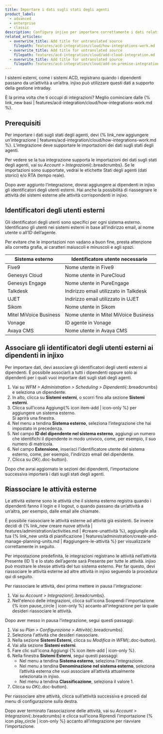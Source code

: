 ```yaml
---
title: Importare i dati sugli stati degli agenti
product_label:
  - advanced
  - enterprise
  - classic
description: Configura injixo per importare correttamente i dati relativi agli stati degli agenti.
related_articles:
  - overwrite_title: Add title for untranslated source
    filepath: features/acd-integration/cloud/how-integrations-work.md
  - overwrite_title: Add title for untranslated source
    filepath: features/acd-integration/cloud/add-cloud-integration.md
  - overwrite_title: Add title for untranslated source
    filepath: features/acd-integration/cloud/add-on-premise-integration.md
---
```


I sistemi esterni, come i sistemi ACD, registrano quando i dipendenti passano da un’attività a un’altra. injixo può utilizzare questi dati a supporto della gestione intraday.

È la prima volta che ti occupi di integrazioni? Meglio cominciare dalle {% link_new basi | features/acd-integration/cloud/how-integrations-work.md %}.

## Prerequisiti

Per importare i dati sugli stati degli agenti, devi {% link_new aggiungere un’integrazione | features/acd-integration/cloud/how-integrations-work.md %}. L’integrazione deve supportare le importazioni dei dati sugli stati degli agenti.

Per vedere se la tua integrazione supporta le importazioni dei dati sugli stati degli agenti, vai su _Account > Integrazioni_{:.breadcrumbs}. Se le importazioni sono supportate, vedrai le etichette Stati degli agenti (dati storici) e/o RTA (tempo reale).

Dopo aver aggiunto l’integrazione, dovrai aggiungere ai dipendenti in injixo gli identificatori degli utenti esterni. Hai anche la possibilità di riassegnare le attività dei sistemi esterne alle attività corrispondenti in injixo.

## Identificatori degli utenti esterni

Gli identificatori degli utenti sono specifici per ogni sistema esterno. Identificano gli utenti nei sistemi esterni in base all’indirizzo email, al nome utente o all’ID dell’agente.

Per evitare che le importazioni non vadano a buon fine, presta attenzione alla corretta grafia, ai caratteri maiuscoli e minuscoli e agli spazi.

| Sistema esterno                 | Identificatore utente necessario              |
| ---------------------- | ------------------------------------- |
| Five9                  | Nome utente in Five9                  |
| Genesys Cloud          | Nome utente in PureCloud              |
| Genesys Engage         | Nome utente in PureEngage             |
| Talkdesk               | Indirizzo email utilizzato in Talkdesk        |
| UJET                   | Indirizzo email utilizzato in UJET            |
| Sikom                  | Nome utente in Sikom                  |
| Mitel MiVoice Business | Nome utente in Mitel MiVoice Business |
| Vonage                 | ID agente in Vonage                  |
| Avaya CMS              | Nome utente in Avaya CMS              |

## Associare gli identificatori degli utenti esterni ai dipendenti in injixo

Per importare dati, devi associare gli identificatori degli utenti esterni ai dipendenti. È possibile associarli a tutti i dipendenti oppure solo ai dipendenti per i quali vuoi importare dati sugli stati degli agenti.

1. Vai su _WFM > Administration > Scheduling > Dipendenti_{:.breadcrumbs} e seleziona un dipendente.
2. In alto, clicca su **Sistemi esterni**, o scorri fino alla sezione **Sistemi esterni**.
3. Clicca sull’icona Aggiungi{% icon item-add | icon-only %} per aggiungere un sistema esterno.  
   Si aprirà una finestra.
4. Nel menu a tendina **Sistema esterno**, seleziona l’integrazione che hai impostato in precedenza.
5. Nel campo **ID del dipendente nel sistema esterno**, aggiungi un numero che identifichi il dipendente in modo univoco, come, per esempio, il suo numero di matricola.
6. Nel campo **Estensione**, inserisci l’identificatore utente del sistema esterno, come, per esempio, l’indirizzo email del dipendente.
7. Clicca su _OK_{:.doc-button}.

Dopo che avrai aggiornato le sezioni dei dipendenti, l’importazione successiva importerà i dati sugli stati degli agenti.

## Riassociare le attività esterne

Le attività esterne sono le attività che il sistema esterno registra quando i dipendenti fanno il login e il logout, o quando passano da un’attività a un’altra, per esempio, dalle email alle chiamate.

È possibile riassociare le attività esterne ad attività già esistenti. Se invece decidi di {% link_new creare nuove attività | features/administration/activities.md | #creare-unattività %}, aggiungile alla tua {% link_new unità di pianificazione | features/administration/create-and-manage-planning-units.md | #aggiungere-le-attività %} per visualizzarle correttamente in seguito.

Per impostazione predefinita, le integrazioni registrano le attività nell’attività Presente (ID 1) e lo stato dell’agente sarà Presente per tutte le attività. injixo può mostrare le stesse attività del tuo sistema esterno. Per far questo, devi riassociare le attività esterne ad altre attività in injixo seguendo la procedura qui di seguito.


Per riassociare le attività, devi prima mettere in pausa l'integrazione:

1. Vai su _Account > Integrazioni_{:.breadcrumbs}.
2. Nell'elenco delle integrazioni, clicca sull'icona Sospendi l'importazione {% icon pause_circle | icon-only %} accanto all'integrazione per la quale desideri riassociare le attività.

Dopo aver messo in pausa l’integrazione, segui questi passaggi:

1. Vai su _Plan > Configurazione > Attività_{:.breadcrumbs}.
2. Seleziona l'attività che desideri riassociare.
3. Nella sezione **Sistemi Esterni**, clicca su _Modifica in WFM_{:.doc-button}.
4. Vai alla sezione **Sistemi esterni**.
5. Fare clic sull'icona Aggiungi {% icon item-add | icon-only %}.
6. Nella finestra **Sistemi Esterni**, segui questi passaggi:<br>
   - Nel menu a tendina **Sistema esterno**, seleziona l’integrazione.
   - Nel menu a tendina **Denominazione nel sistema esterno**, seleziona l’attività esterna che vuoi associare all’attività attualmente selezionata in injixo.
   - Nel menu a tendina **Classificazione**, seleziona il valore 1.
7. Clicca su _OK_{:.doc-button}.

Per riassociare altre attività, clicca sull’attività successiva e procedi dal menu di configurazione sulla destra.

Dopo aver terminato l’associazione delle attività, vai su _Account > Integrazioni_{:.breadcrumbs} e clicca sull’icona Riprendi l’importazione {% icon play_circle | icon-only %} accanto all’integrazione per riavviare l’importazione.
